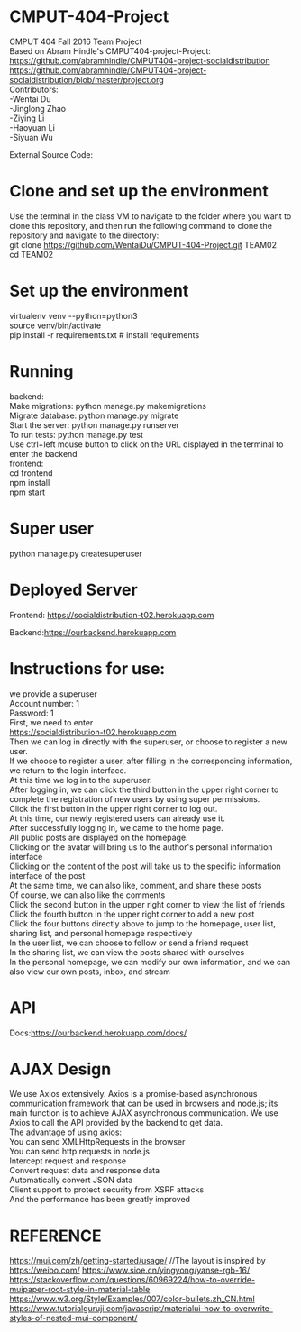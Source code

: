 # CMPUT-404-Project  
CMPUT 404 Fall 2016 Team Project  
Based on Abram Hindle's CMPUT404-project-Project: 
https://github.com/abramhindle/CMPUT404-project-socialdistribution  
 https://github.com/abramhindle/CMPUT404-project-socialdistribution/blob/master/project.org  
Contributors:  
-Wentai Du  
-Jinglong Zhao  
-Ziying Li  
-Haoyuan Li  
-Siyuan Wu  
  
External Source Code:     

# Clone and set up the environment  
Use the terminal in the class VM to navigate to the folder where you want to clone this repository, and then run the following command to clone the repository and navigate to the directory:    
git clone https://github.com/WentaiDu/CMPUT-404-Project.git TEAM02  
cd TEAM02  
# Set up the environment    
virtualenv venv --python=python3  
source venv/bin/activate  
pip install -r requirements.txt # install requirements  

# Running
backend:  
Make migrations: python manage.py makemigrations  
Migrate database: python manage.py migrate  
Start the server: python manage.py runserver  
To run tests: python manage.py test  
Use ctrl+left mouse button to click on the URL displayed in the terminal to enter the backend  
frontend:  
cd frontend  
npm install  
npm start  
# Super user  
python manage.py createsuperuser  

# Deployed Server

Frontend: https://socialdistribution-t02.herokuapp.com

Backend:https://ourbackend.herokuapp.com


# Instructions for use:  
we provide a superuser  
Account number: 1  
Password: 1  
First, we need to enter  
https://socialdistribution-t02.herokuapp.com  
Then we can log in directly with the superuser, or choose to register a new user.  
If we choose to register a user, after filling in the corresponding information, we return to the login interface.  
At this time we log in to the superuser.  
After logging in, we can click the third button in the upper right corner to complete the registration of new users by using super permissions.  
Click the first button in the upper right corner to log out.  
At this time, our newly registered users can already use it.  
After successfully logging in, we came to the home page.  
All public posts are displayed on the homepage.  
Clicking on the avatar will bring us to the author's personal information interface  
Clicking on the content of the post will take us to the specific information interface of the post  
At the same time, we can also like, comment, and share these posts  
Of course, we can also like the comments  
Click the second button in the upper right corner to view the list of friends  
Click the fourth button in the upper right corner to add a new post  
Click the four buttons directly above to jump to the homepage, user list, sharing list, and personal homepage respectively  
In the user list, we can choose to follow or send a friend request  
In the sharing list, we can view the posts shared with ourselves  
In the personal homepage, we can modify our own information, and we can also view our own posts, inbox, and stream  

# API

Docs:https://ourbackend.herokuapp.com/docs/

# AJAX Design  
We use Axios extensively. Axios is a promise-based asynchronous communication framework that can be used in browsers and node.js; its main function is to achieve AJAX asynchronous communication. We use Axios to call the API provided by the backend to get data.   
The advantage of using axios:  
You can send XMLHttpRequests in the browser  
You can send http requests in node.js  
Intercept request and response  
Convert request data and response data  
Automatically convert JSON data  
Client support to protect security from XSRF attacks  
And the performance has been greatly improved  


# REFERENCE
https://mui.com/zh/getting-started/usage/
//The layout is inspired by https://weibo.com/
https://www.sioe.cn/yingyong/yanse-rgb-16/
https://stackoverflow.com/questions/60969224/how-to-override-muipaper-root-style-in-material-table
https://www.w3.org/Style/Examples/007/color-bullets.zh_CN.html
https://www.tutorialguruji.com/javascript/materialui-how-to-overwrite-styles-of-nested-mui-component/
